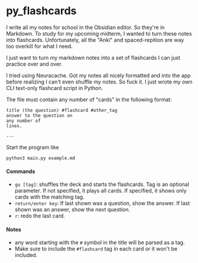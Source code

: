 # py_flashcards

I write all my notes for school in the Obsidian editor. So they're in Markdown. To study for my upcoming midterm, I wanted to turn these notes into flashcards. Unfortunately, all the "Anki" and spaced-repition are way too overkill for what I need.

I just want to turn my markdown notes into a set of flashcards I can just practice over and over.

I tried using Neuracache. Got my notes all nicely formatted and into the app before realizing I can't even shuffle my notes. So fuck it. I just wrote my own CLI text-only flashcard script in Python.

The file must contain any number of "cards" in the following format:

```
title (the question) #flashcard #other_tag
answer to the question on
any number of
lines.

---
```

Start the program like

```
python3 main.py example.md
```

#### Commands
- `go [tag]`: shuffles the deck and starts the flashcards. Tag is an optional parameter. If not specified, it plays all cards. If specified, it shows only cards with the matching tag.
- `return/enter key`: If last shown was a question, show the answer. If last shown was an answer, show the next question.
- `r`: redo the last card.


#### Notes
- any word starting with the `#` symbol in the title will be parsed as a tag.
- Make sure to include the `#flashcard` tag in each card or it won't be included.



